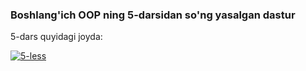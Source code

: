 ### Boshlang'ich OOP ning 5-darsidan so'ng yasalgan dastur

5-dars quyidagi joyda:

<a href="https://github.com/Ahmadjon365/Enterance_in_Python/blob/05c2d6b05d45cf2993129b1e9e04de7ecd95168b/OOP%20-%20Object%20Oriented%20programming/fiveth_less.py">
<img alt="5-less" src="https://img.shields.io/static/v1?label=Lesson&message=Link button&style=for-the-badge&color=4A90E2&labelColor=222222" /></a>
